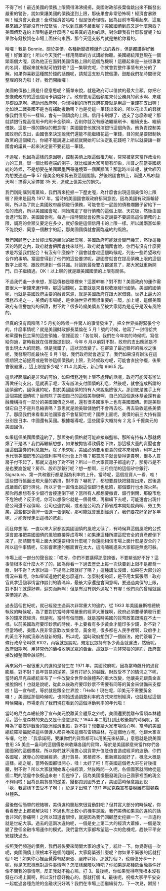 不得了啦！最近美國的債務上限鬧得沸沸揚揚，美國財政部長葉倫跳出來不斷發出嚴重的警告，說如果讓美國的債務達到上限，那後果會非常恐怖啊！經濟會暴跌啊！經濟會大衰退！全球經濟苦哈哈！但是很奇怪喔，因為目前市場看起來，這風暴來臨之前卻沒有什麼緊張，所以到底嚴不嚴重呢？美國國債到底又是什麼東西？美國債務違約上限到底是什麼呢？如果真的違約的話，對你跟我有什麼影響呢？如果你有錢投資在市場上面任何東西，那今天這支影片就是拍給你看的。

哈囉！我是 Bonnie。關於美債，各種新聞媒體爆炸式的轟炸，但是都講得好難喔！好難消化！所以今天我們一樣用簡單的方式講給你聽。美國總統拜登現在一個頭兩個大喔，因為他正在面對美國債務上限的這個危機啊！這聽起來是一些很專業的名詞，聽起來就有點可怕對吧？這一集聊完呢，你就會對整件事情有充分的了解。如果你喜歡這種關於錢的話題呢，請幫這支影片按個讚，鼓勵我們花時間研究整理的努力啦！好，我們開始囉！

美國的債務上限是什麼意思呢？簡單來說，就是政府可以借款的最大金額。你把它想像成政府的這張信用卡額度好了。政府會用這個額度來付公務員的薪水啊、來建基礎設施啊、補助州政府啊，你想得到的所有政府花費就是用這一筆錢在支出喔！比如說二戰美國不是也有補助援助嗎？也是從這一筆錢出來的。所以花出去的錢就像我們信用卡一樣嘛，會有一個額度的上限。信用卡刷爆了、透支了怎麼辦呢？那就請銀行提高信用卡的刷卡金額嘛，否則你就沒有辦法繼續刷卡、繼續支出、繼續借款。這是一樣的類似的概念喔！美國國會他就扮演銀行這個角色，他負責控制美國政府的支出，由國會來決定說我們還能不能繼續花這一筆錢，目的就是要限制執政黨的這個權力。你總不能說選上總統就開始可以決定亂花錢吧？所以就要讓一群國會的議員一起來決定要不要花這一筆錢。

不過呢，也因為這樣的原因喔，控制美債上限這個權力呢，常常被拿來當作政治角力的工具。舉一個比較極端的例子，就比如說大家可能有印象，川普之前當美國總統的時候，不是想要在美國跟墨西哥邊境蓋一個圍牆嗎？那當時川普呢，就曾經因為想要通過一筆 57 億美金的預算去蓋這個圍牆，然後跟國會槓上，兩邊人馬吵翻天啊！搞得大家停擺 35 天，造成上億美元的損失。

我們剛剛講到兩黨嘛，我們再來挖掘一下歷史喔，為什麼會出現這個美債的上限喔？原來是因為 1917 年，當時的美國國會跟政府都同意說，因為美國有政黨輪替啊，所以為了防止美國政府超額發行債務，可能會把一屁股的債務爛攤子留給下一任的政府，所以美國國會呢，開始規定了發行債務的這個上限、天花板，然後由國會進行監管。美國國會呢，每過一段時間就會投票決定說要不要調高這個債務的上限，調高的金額又要定在多少，就好像是這個信用卡的上限一樣。所以說兩黨如果不能說好、同意一個數字的話，那美國國債就會面臨違約的風險。

我們回顧歷史上曾經出現過類似的狀況呢，美國政府可能就會關門幾天，然後這幾天的時間之內，政府就會把國會找來談判，政府就會問國會說，你們有沒有什麼要求是希望我們配合？有沒有什麼條件？國會就會趁這個時候呢，列出一些希望政府合作的事項。當國會得到了他們的這些要求呢，那國會就會在提高債務上限的這個數字上面呢，跟政府達到一個共識。討論到最後雙方都滿意了，那大家就重新開門，日子繼續過。OK！以上聊的就是跟美國國債的上限有關係。

不過我們退一步來想，那這債務是哪裡來？這要幹嘛？對不對？美國政府的運作需要很大一筆錢來運作嘛，那這個錢呢，主要就是來自稅收跟發行國債。美國的國債呢，也就是美國政府主要的融資來源，就是美國政府在跟大家借錢。世界上最大的債務市場之一，美債的市場呢，是金融世界裡面很重要的一環，加上呢，這個美國政府有信譽加持的保證，對不對？很多時候美債甚至被大家認為是近乎是沒有風險的。

但真的沒有風險嗎？5 月初的時候一件驚人的事情發生了，把全世界搞得緊張兮兮的。什麼事情呢？就是美國財政部長葉倫在 5 月 1 號的時候，他寫了一封信給共和黨還有民主黨的這些領袖，信裡面說：「各位啊，我們在今年初的時候呢，寫信給你過，當時我就在信裡面提到說，今年 6 月以前對不對，政府的支出應該是不會出現太大的問題，但是我錯了，這狀況改變了。在審查了最近聯邦的稅收之後呢，我發現可能最快在 6 月 1 號，我們政府就會透支了。我們如果沒有辦法在這個期限之前提高或是暫停這個債務的上限，到時候政府呢，可能會直接停擺，後果會很嚴重。」這上限是多少呢？31.4 兆美元，新台幣 966.5 兆。

這信裡面講的是非常的可怕，如果債務達到上限不處理的話呢，政府可能沒有辦法再做任何支出，這就表示呢，沒有辦法支付國債的利息，然後呢，就會造成所謂的國債違約。國債違約呢，對於美國國債的持有人來說風險很大。那到底是誰手上有這個美國國債呢？目前除了美國自己的這個美聯儲啊、自己的這個退休基金還有金融機構持有一部分的美國國債之外呢，還有很多國家手上也有美國國債。但是美聯儲它自己不是升息縮表嗎？意思就是說美聯儲他們不會再去吃、再去吸收這些美債了。那麼我們來看看其他國家會不會幫幫忙呢？國際上面呢，美債的前三大持有國分別是日本、中國還有英國。根據報導呢，這些國家大概持有 2 兆 5 千億美元的美國國債。

如果這個美國國債違約了，那證券的價格就可能直接崩盤嘛，那所有持有人那就虧爆了不是嗎？我們再繼續想想，如果被拋售導致價格下跌，那這樣大量的賣壓也會讓這個證券的利息飆升。除了未來呢，美國必須要用更貴的成本來發債，利率上升也代表美國房市的這個利率可能也會上升嗎？那買房子就會變得更貴啊，很多人買房子付不起了，那就又違約了對不對？所以一旦大家買房子都違約了，那房市是不是也要崩盤呢？房市、股市那銀行呢？想一想啊，三月倒閉的這個矽谷銀行、Signature、第一共和銀行都是因為利率的上升。當時呢，這個投資人一看，哇！這些銀行帳面出現大量的虧損，對不對？嚇死了，都想要趕快把錢提出來，然後造成嚴重的銀行擠兌，所以才會一直傳出說這個銀行也危險，那個銀行也水深火熱。那你再想想有多少銀行會接連倒下呢？當所有人都想要撤資、銀行倒閉，那股市危不危險呢？反正呢，你可以想像它就是一個骨牌，再繼續下去呢，可能還會出現什麼公司還不起債啊、公司也違約啊，或者是公司為了節省成本開始裁員啊、勞工失業，這些都是骨牌一張退一張倒呢，那可能就會重創經濟了。我們要花好多好多年呢，才能慢慢走出這樣的悲劇。

而且你想喔，一直以來大家都說美國國債的風險太低了，有時候算這個風險的公式還會直接把美國國債的風險直接算成零啊！如果連這種所謂這麼安全的資產都倒下來了，那請問市場上面大家還要相信什麼呢？你還能相信市場上面什麼是安全的？所以這件事情呢，它影響牽連的層面實在太大，這海嘯衝進來大家都是無處可躲。

市場上面一部分的聲音說：「哎呀，你們不要講得那麼誇張，不要緊張好不好？這事情根本沒什麼大不了的，因為你看一下過去歷史上每一次快要到上限不是都喬一喬，對不對？大家討論一下提高上限就好了嗎？」這種講法沒錯，如果在大部分的情況來看呢，你如果知道他們是怎麼運作、怎麼制衡的話，是不用太緊張啊！政府官員拿這個事情當作談判的籌碼嘛，最後大家還是會同意啊，要通過美債的上限，對不對？就還好嘛，迎刃而解啊！但是有沒有例外過呢？有喔！他們真的曾經就讓美債違約過。

過去這個世紀呢，就已經發生過兩次非常重大的違約。從 1933 年美國羅斯福總統執政的時候呢，為了要對抗當時非常嚴重的經濟大蕭條啊，政府必須要舉債發行更多的錢來救經濟。但是呢，當時有個問題，就是當時美國的貨幣政策跟現在不太一樣。以前美國政府要印鈔票的時候，手上要看有多少黃金才能印多少錢，對不對？但當時呢，美國人民非常喜歡收集金幣，黃金呢，很多都在人民手裡啊，政府手上的黃金不夠就沒辦法發新的錢。所以呢，當時政府想到了一個辦法，他們簽署了一條行政命令叫做 6102，內容就是說呢，規定民眾持有多少黃金就違法，然後呢，政府限期啊，用非常低的價格收購民眾的黃金，這就是一次非常狠的違約，政府直接改掉整個金融規則。

再來另外一起很重大的違約是發生在 1971 年，美國政府呢，因為當時飆升的通貨膨脹，對不對？長年貿易的逆差，還有打好久的越戰，財政受不了的情況之下呢，當時的尼克森總統宣布了一件改變全世界金融體系的重大改變，他讓美元跟黃金直接脫鉤啦！也就是說呢，從此以後政府要印鈔票不需要有同等的黃金來儲備來支撐啦！這一宣布呢，等於就是跟全世界說：「Hello！現在呢，印美元不需要黃金囉！」美國從那個時候呢，也開始透過調整利率的方式來控制經濟，也就是從這個時候開始，市場走向了我們現在看到的這個浮動利率的年代啦！

當時的尼克森總統除了宣布美元脫離黃金體系之外呢，美國還要脫離布雷頓森林體系。這什麼森林的東西又是什麼意思呢？1944 年二戰打到比較後期的時候呢，當時為了要安排戰後的歐洲經濟重振，對不對？想要給大家市場信心啊，當時的美國總統羅斯福就把這些領導人都召喚來這個布雷頓森林，在這個地方呢，他跟大家宣布囉，他說：「我承諾啊，要讓你們的貨幣都可以用美元來結算。」意思就是說美國會用 35 美金一盎司的這個價格來收購各國的貨幣，等於是美國願意來當作你們各國國家的這個橋樑，所以你們就不用擔心說貨幣升值貶值會造成經濟的波動，你們各國呢，就專心的發展經濟、進行貿易、累積資本、重新建設就好了，概念大概是這樣。總之呢，當時各國都很開心，哇！太好了吧！有美國這個老大哥在背後撐腰，對不對？所以大家就開始專心搞經濟，然後時間一久呢，各個國家就開始從這個二戰的陰霾中恢復過來啦！但是慘了，因為美國慢慢發現我自己國家裡面的現金不夠用啦！因為長期貿易的逆差，錢都跑到國外去了，美國這時候意識到說：「欸，我這樣下去受不了啊！」於是才出現了 1971 年尼克森宣布要脫離布雷頓森林體系。

最後做個簡單的總結喔，美債違約聽起來很聳動對吧？但其實大部分的時候呢，你看看歷史上都被解決啦！不過也有比較小的機率是說，我們美債如果真的違約的話會非常的慘痛啊！之所以知道會很慘，就是因為我們回顧歷史挖掘一下，一旦違約就是世紀大事。過去的這兩次違約呢，一個是史上第二大的經濟大蕭條，一個是改變了整個金融市場運作的模式。我們當然大家都希望這一次的危機呢，趕快平平安安趕快過去。

按照我們頻道的慣例，我們最後要來問問大家的想法了，統計一下。你覺得這一次呢，美國國債上限根本不是個問題啊，大家窮緊張什麼呢？你如果不緊張的話就打個 1 吧！如果你心裡面覺得有點緊張、嚴陣以待，那就打個 2，也順便分享一下呢，你是怎麼樣應對這件事情啊？怎麼樣嚴陣以待吧？你如果是那種欸金融事件好像不關我的事情啊，反正我就不擔心嘛，打 3。最後呢，你如果覺得啊我根本沒有錢在市場上面啊，所以沒什麼好擔心的，那就打個 4。最後呢，祝福大家平平安安一起度過各種危險的金融狀況好嗎？我們在市場上面繼續努力，下一次見，掰掰！
